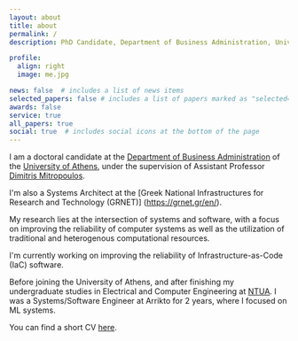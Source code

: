 ```yaml
---
layout: about
title: about
permalink: /
description: PhD Candidate, Department of Business Administration, University of Athens, Greece

profile:
  align: right
  image: me.jpg

news: false  # includes a list of news items
selected_papers: false # includes a list of papers marked as "selected={true}"
awards: false
service: true
all_papers: true
social: true  # includes social icons at the bottom of the page
---
```


I am a doctoral candidate at the [Department of Business Administration](https://ba-en.uoa.gr/)
of the [University of Athens](https://en.uoa.gr/),
under the supervision of Assistant Professor [Dimitris Mitropoulos](https://dimitro.gr/).

I'm also a Systems Architect at the [Greek National Infrastructures for Research and Technology (GRNET)]
(https://grnet.gr/en/).

My research lies at the intersection of systems and software,
with a focus on improving the reliability of computer systems
as well as the utilization of traditional and heterogenous
computational resources.

I'm currently working on improving
the reliability of Infrastructure-as-Code (IaC) software.

Before joining the University of Athens,
and after finishing my undergraduate studies
in Electrical and Computer Engineering at [NTUA](https://www.ece.ntua.gr/en).
I was a Systems/Software Engineer at Arrikto for 2 years,
where I focused on ML systems.

You can find a short CV [here](./assets/pdf/grgalex_cv.pdf).
